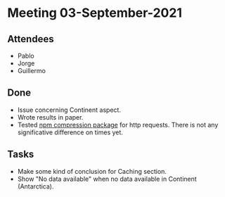 # Meeting 03-September-2021

## Attendees 

- Pablo
- Jorge
- Guillermo

## Done
- Issue concerning Continent aspect.
- Wrote results in paper.
- Tested [npm compression package](https://www.npmjs.com/package/compression) for http requests. There is not any significative difference on times yet.

## Tasks
- Make some kind of conclusion for Caching section.
- Show "No data available" when no data available in Continent (Antarctica).
